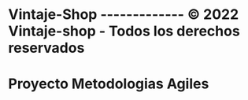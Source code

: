 # Vintaje-Shop  ------------- © 2022 Vintaje-shop - Todos los derechos reservados
# Proyecto Metodologias Agiles